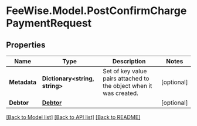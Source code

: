 # FeeWise.Model.PostConfirmChargePaymentRequest

## Properties

Name | Type | Description | Notes
------------ | ------------- | ------------- | -------------
**Metadata** | **Dictionary&lt;string, string&gt;** | Set of key value pairs attached to the object when it was created. | [optional] 
**Debtor** | [**Debtor**](Debtor.md) |  | [optional] 

[[Back to Model list]](../README.md#documentation-for-models) [[Back to API list]](../README.md#documentation-for-api-endpoints) [[Back to README]](../README.md)

